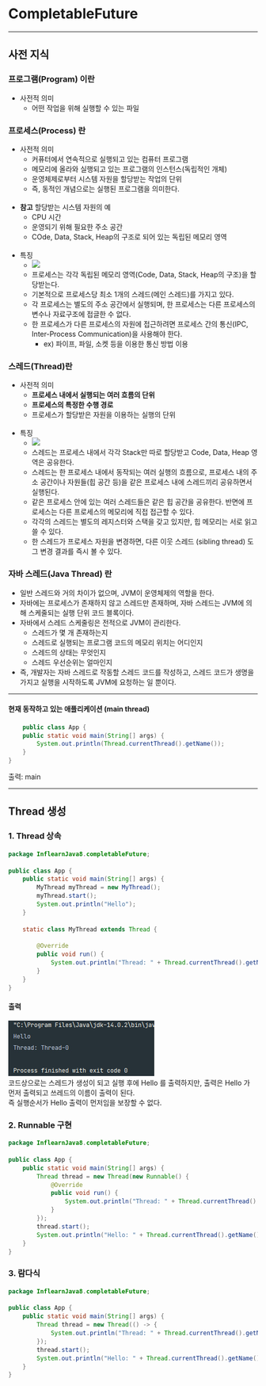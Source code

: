 # CompletableFuture

***

## 사전 지식

### 프로그램(Program) 이란

* 사전적 의미
    * 어떤 작업을 위해 실행할 수 있는 파일

### 프로세스(Process) 란

* 사전적 의미
    * 커퓨터에서 연속적으로 실행되고 있는 컴퓨터 프로그램
    * 메모리에 올라와 실행되고 있는 프로그램의 인스턴스(독립적인 개체)
    * 운영체제로부터 시스템 자원을 할당받는 작업의 단위
    * 즉, 동적인 개념으로는 실행된 프로그램을 의미한다.
      <br><br>
* **참고** 할당받는 시스템 자원의 예
    * CPU 시간
    * 운영되기 위해 필요한 주소 공간
    * COde, Data, Stack, Heap의 구조로 되어 있는 독립된 메모리 영역
      <br></br>
* 특징
    * ![](https://gmlwjd9405.github.io/images/os-process-and-thread/process.png)
    * 프로세스는 각각 독립된 메모리 영역(Code, Data, Stack, Heap의 구조)을 할당받는다.
    * 기본적으로 프로세스당 최소 1개의 스레드(메인 스레드)를 가지고 있다.
    * 각 프로세스는 별도의 주소 공간에서 실행되며, 한 프로세스는 다른 프로세스의 변수나 자료구조에 접글한 수 없다.
    * 한 프로세스가 다른 프로세스의 자원에 접근하려면 프로세스 간의 통신(IPC, Inter-Process Communication)을 사용해야 한다.
        * ex) 파이프, 파일, 소켓 등을 이용한 통신 방법 이용

### 스레드(Thread)란

* 사전적 의미
    * **프로세스 내에서 실행되는 여러 흐름의 단위**
    * **프로세스의 특정한 수행 경로**
    * 프로세스가 할당받은 자원을 이용하는 실행의 단위
      <br><br>
* 특징
    * ![](https://gmlwjd9405.github.io/images/os-process-and-thread/thread.png)
    * 스레드는 프로세스 내에서 각각 Stack만 따로 할당받고 Code, Data, Heap 영역은 공유한다.
    * 스레드는 한 프로세스 내에서 동작되는 여러 실행의 흐름으로, 프로세스 내의 주소 공간이나 자원들(힙 공간 등)을 같은 프로세스 내에 스레드끼리 공유하면서 실행된다.
    * 같은 프로세스 안에 있는 여러 스레드들은 같은 힙 공간을 공유한다. 반면에 프로세스는 다른 프로세스의 메모리에 직접 접근할 수 있다.
    * 각각의 스레드는 별도의 레지스터와 스택을 갖고 있지만, 힙 메모리는 서로 읽고 쓸 수 있다.
    * 한 스레드가 프로세스 자원을 변경하면, 다른 이웃 스레드 (sibling thread) 도 그 변경 결과를 즉시 볼 수 있다.

### 자바 스레드(Java Thread) 란

* 일반 스레드와 거의 차이가 없으며, JVM이 운영체제의 역할을 한다.
* 자바에는 프로세스가 존재하지 않고 스레드만 존재하며, 자바 스레드는 JVM에 의해 스케줄되는 실행 단위 코드 블록이다.
* 자바에서 스레드 스케줄링은 전적으로 JVM이 관리한다.
    * 스레드가 몇 개 존재하는지
    * 스레드로 실행되는 프로그램 코드의 메모리 위치는 어디인지
    * 스레드의 상태는 무엇인지
    * 스레드 우선순위는 얼마인지
* 즉, 개발자는 자바 스레드로 작동할 스레드 코드를 작성하고, 스레드 코드가 생명을 가지고 실행을 시작하도록 JVM에 요청하는 일 뿐이다.

***

#### 현재 동작하고 있는 애플리케이션 (main thread)

```java
    public class App {
    public static void main(String[] args) {
        System.out.println(Thread.currentThread().getName());
    }
}
```

출력: main

***

## Thread 생성

### 1. Thread 상속

```java
package InflearnJava8.completableFuture;

public class App {
    public static void main(String[] args) {
        MyThread myThread = new MyThread();
        myThread.start();
        System.out.println("Hello");
    }

    static class MyThread extends Thread {

        @Override
        public void run() {
            System.out.println("Thread: " + Thread.currentThread().getName());
        }
    }
}
```

#### 출력

![](./img/thread1.jpg)  
코드상으로는 스레드가 생성이 되고 실행 후에 Hello 를 출력하지만, 출력은 Hello 가 먼저 출력되고 쓰레드의 이름이 출력이 된다.  
즉 실행순서가 Hello 출력이 먼저임을 보장할 수 없다.

### 2. Runnable 구현

```java
package InflearnJava8.completableFuture;

public class App {
    public static void main(String[] args) {
        Thread thread = new Thread(new Runnable() {
            @Override
            public void run() {
                System.out.println("Thread: " + Thread.currentThread().getName());
            }
        });
        thread.start();
        System.out.println("Hello: " + Thread.currentThread().getName());
    }
}
```

### 3. 람다식

```java
package InflearnJava8.completableFuture;

public class App {
    public static void main(String[] args) {
        Thread thread = new Thread(() -> {
            System.out.println("Thread: " + Thread.currentThread().getName());
        });
        thread.start();
        System.out.println("Hello: " + Thread.currentThread().getName());
    }
}
```


